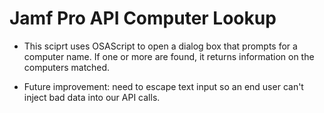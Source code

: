 # Jamf Pro API Computer Lookup

- This sciprt uses OSAScript to open a dialog box that prompts for a computer name. If one or more are found, it returns information on the computers matched. 

- Future improvement: need to escape text input so an end user can't inject bad data into our API calls. 
